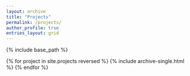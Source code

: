 ```yaml
---
layout: archive
title: "Projects"
permalink: /projects/
author_profile: true
entries_layout: grid
---
```


{% include base_path %}

{% for project in site.projects reversed %}
  {% include archive-single.html %}
{% endfor %}
